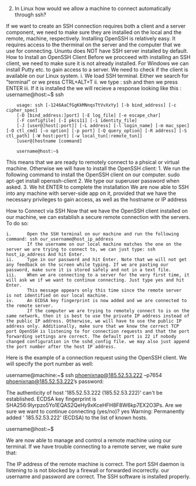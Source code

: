 2. In Linux how would we allow a machine to connect automatically through ssh?

If we want to create an SSH connection requires both a client and a server component, we need to make sure they are installed on the local and the remote, machine, respectively. Installing OpenSSH is relatively easy. It requires access to the therminal on the server and the computer that we use for connecting. Ununtu does NOT have SSH server installed by default.
How to Install an OpenSSH Client
Before we procceed with installing an SSH client, we need to make sure it is not already installed. For Windows we can install Putty etc. to gain access to a server. 
We need to check if the client is available on our Linux system. 
    i. We load SSH terminal. 
        Either we search for "terminal"
        or
        we press CTRL+ALT+T
    ii. we type : ssh and then we press ENTER
    iii. If it is installed the we will recieve a response looking like this : 
        username@host:~$ ssh

        usage: ssh [-1246AaCfGgKkMNnqsTtVvXxYy] [-b bind_address] [-c cipher_spec]
        [-D [bind_address:]port] [-E log_file] [-e escape_char]
        [-F configfile] [-I pkcs11] [-i identity_file]
        [-J [user@]host[:port]] [-L address] [-l login_name] [-m mac_spec] [-O ctl_cmd] [-o option] [-p port] [-Q query_option] [-R address] [-S ctl_path] [-W host:port] [-w local_tun[:remote_tun]]
        [user@]hostname [command]

        username@host:~$
This means that we are ready to remotely connect to a phsical or virtual machine. 
Otherwise we will have to install the OpenSSH client:
    1. We run the following command to install the OpenSSH client on our computer.
    sudo apt-get install openssh-client
    2. We type our superuser password when asked.
    3. We hit ENTER to complete the installation
We are now able to SSH into any machine with server-side app on it, provided that we have the necessary privileges to gain access, as well as the hostname or IP address

How to Connect via SSH
Now that we have the OpenSSH client installed on our machine, we can establish a secure remote connection with the servers. To do so:

    i.      Open the SSH terminal on our machine and run the following command: ssh our_username@host_ip_address 
            If the username on our local machine matches the one on the server we are trying to connect to, we can just type: ssh host_ip_address And hit Enter.
    ii.     Type in our password and hit Enter. Note that we will not get any feedback on the screen while typing. If we are pasting our password, make sure it is stored safely and not in a text file.
    iii.    When we are connecting to a server for the very first time, it will ask we if we want to continue connecting. Just type yes and hit Enter. 
            This message appears only this time since the remote server   is not identified on our local machine.
    iv.     An ECDSA key fingerprint is now added and we are connected to the remote server.
            If the computer we are trying to remotely connect to is on the same network, then it is best to use the private IP address instead of the public IP address. Otherwise, we will have to use the public IP address only. Additionally, make sure that we know the correct TCP port OpenSSH is listening to for connection requests and that the port forwarding settings are correct. The default port is 22 if nobody changed configuration in the sshd_config file. we may also just append the port number after the host IP address.

Here is the example of a connection request using the OpenSSH client. We will specify the port number as well:

username@machine:~$ ssh phoenixnap@185.52.53.222 –p7654 phoenixnap@185.52.53.222’s password:

The authenticity of host '185.52.53.222 (185.52.53.222)' can't be established. ECDSA key fingerprint is SHA256:9lyrpzo5Yo1EQAS2QeHy9xKceHFH8F8W6kp7EX2O3Ps. Are we sure we want to continue connecting (yes/no)? yes
Warning: Permanently added ' 185.52.53.222' (ECDSA) to the list of known hosts. 

username@host:~$


We are now able to manage and control a remote machine using our terminal. If we have trouble connecting to a remote server, we make sure that:

The IP address of the remote machine is correct.
The port SSH daemon is listening to is not blocked by a firewall or forwarded incorrectly.
our username and password are correct.
The SSH software is installed properly.